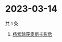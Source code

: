 # 2023-03-14

共 1 条

<!-- BEGIN ZHIHUSEARCH -->
<!-- 最后更新时间 Tue Mar 14 2023 09:22:29 GMT+0800 (China Standard Time) -->
1. [杨紫琼获奥斯卡影后](https://www.zhihu.com/search?q=杨紫琼获奥斯卡影后)
<!-- END ZHIHUSEARCH -->
